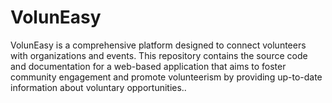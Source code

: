 # VolunEasy
VolunEasy is a comprehensive platform designed to connect volunteers with organizations and events. This repository contains the source code and documentation for a web-based application that aims to foster community engagement and promote volunteerism by providing up-to-date information about voluntary opportunities..
